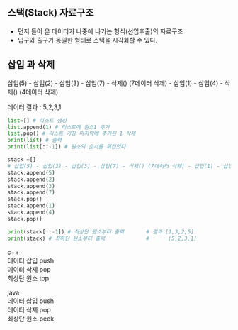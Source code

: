 ## 스택(Stack) 자료구조

* 먼저 들어 온 데이터가 나중에 나가는 형식(선입후출)의 자료구조
* 입구와 출구가 동일한 형태로 스택을 시각화할 수 있다.

## 삽입 과 삭제

삽입(5) - 삽입(2) - 삽입(3) - 삽입(7) - 삭제() (7데이터 삭제) - 삽입(1) - 삽입(4) - 삭제() (4데이터 삭제)

데이터 결과 : 5,2,3,1

```python
list=[] # 리스트 생성
list.append(1) # 리스트에 원소1 추가
list.pop() # 리스트 가장 마지막에 추가된 1 삭제
print(list) # 출력
print(list[::-1]) # 원소의 순서를 뒤집었다
```


```Python
stack =[]
# 삽입(5) - 삽입(2) - 삽입(3) - 삽입(7) - 삭제() (7데이터 삭제) - 삽입(1) - 삽입(4) - 삭제() (4데이터 삭제)
stack.append(5)
stack.append(2)
stack.append(3)
stack.append(7)
stack.pop()
stack.append(1)
stack.append(4)
stack.pop()

print(stack[::-1]) # 최상단 원소부터 출력       # 결과 [1,3,2,5]
print(stack) # 최하단 원소부터 출력             #      [5,2,3,1]
```

c++   
데이터 삽입 push  
데이터 삭제 pop  
최상단 원소 top

java  
데이터 삽입 push  
데이터 삭제 pop  
최상단 원소 peek  